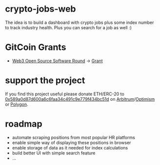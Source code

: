 # crypto-jobs-web
The idea is to build a dashboard with crypto jobs plus some index number to track industry health. Plus you can search for a job as well :)

# GitCoin Grants
- [Web3 Open Source Software Round](https://explorer.gitcoin.co/#/round/1/0x12bb5bbbfe596dbc489d209299b8302c3300fa40) -> [Grant](https://explorer.gitcoin.co/#/round/1/0x12bb5bbbfe596dbc489d209299b8302c3300fa40/0x12bb5bbbfe596dbc489d209299b8302c3300fa40-110)

# support the project
If you find this project useful please donate ETH/ERC-20 to [0x589a0d87d600a6c6faa34c491c9e779f434bc51d](https://etherscan.io/address/0x589a0d87d600a6c6faa34c491c9e779f434bc51d) on [Arbitrum](https://bridge.arbitrum.io/)/[Optimism](https://www.optimism.io/) or [Polygon](https://wallet.polygon.technology/).

# roadmap
- automate scraping positions from most popular HR platforms
- enable simple way of displaying these positions in browser
- enable storage of data as it needed for index calculations
- build better UI with simple search feature
- ...
